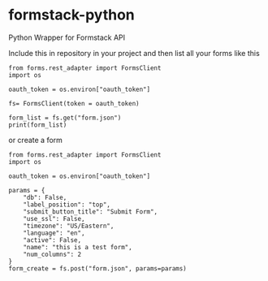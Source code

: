 # formstack-python

Python Wrapper for Formstack API

Include this in repository in your project and then list all your forms like this

```
from forms.rest_adapter import FormsClient
import os

oauth_token = os.environ["oauth_token"]

fs= FormsClient(token = oauth_token)

form_list = fs.get("form.json")
print(form_list)
```

or create a form

```
from forms.rest_adapter import FormsClient
import os

oauth_token = os.environ["oauth_token"]

params = {
    "db": False,
    "label_position": "top",
    "submit_button_title": "Submit Form",
    "use_ssl": False,
    "timezone": "US/Eastern",
    "language": "en",
    "active": False,
    "name": "this is a test form",
    "num_columns": 2
}
form_create = fs.post("form.json", params=params)

```
